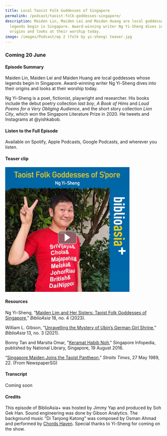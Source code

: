```yaml
---
title: Local Taoist Folk Goddesses of Singapore
permalink: /podcast/taoist-folk-goddesses-singapore/
description: Maiden Lin, Maiden Lei and Maiden Huang are local goddesses whose
  legends begin in Singapore. Award-winning writer Ng Yi-Sheng dives into their
  origins and looks at their worship today.
image: /images/Podcast/ep 2 (folk by yi-sheng) teaser.jpg
---
```

### Coming  20 June ###
#### **Episode Summary** ####
Maiden Lin, Maiden Lei and Maiden Huang are local goddesses whose legends begin in Singapore. Award-winning writer Ng Yi-Sheng dives into their origins and looks at their worship today.   

Ng Yi-Sheng is a poet, fictionist, playwright and researcher. His books include the debut poetry collection <i>last boy</i>, <i>A Book of Hims</i> and <i>Loud Poems for a Very Obliging Audience</i>, and the short story collection <i>Lion City</i>, which won the Singapore Literature Prize in 2020. He tweets and Instagrams at @yishkabob.


#### **Listen to the Full Episode** ####
Available on Spotify, Apple Podcasts, Google Podcasts, and wherever you listen.

#### **Teaser clip** ####
<a href=""><img src="/images/Podcast/ep%202%20(folk%20by%20yi-sheng)%20teaser.jpg" style="width:auto; height:400px;"></a>


#### **Resources** ####
 Ng Yi-Sheng, “[Maiden Lim and Her Sisters: Taoist Folk Goddesses of Singapore](https://biblioasia.nlb.gov.sg/vol-18/issue-4/jan-mar-2023/taoist-folk-goddesses-singapore/),” <i>BiblioAsia</i> 18, no. 4 (2023). 
 
William L. Gibson, “[Unravelling the Mystery of Ubin’s German Girl Shrine]( https://biblioasia.nlb.gov.sg/vol-17/issue-3/oct-dec-2021/ubinsgermangirlshrine),” <i>BiblioAsia</i> 13, no. 3 (2021).

Bonny Tan and Marsita Omar, "[Keramat Habib Noh](https://eresources.nlb.gov.sg/infopedia/articles/SIP_1573_2009-09-25.html)," Singapore Infopedia, published by National Library, Singapore, 19 August 2016.

“[Singapore Maiden Joins the Taoist Pantheon](http://eresources.nlb.gov.sg/newspapers/Digitised/Article/straitstimes19890527-1.2.29.7.3),” <i>Straits Times</i>, 27 May 1989, 22. (From NewspaperSG) 


#### **Transcript** ####
Coming soon


#### **Credits** ####
This episode of BiblioAsia+ was hosted by Jimmy Yap and produced by Soh Gek Han. Sound engineering was done by Gibson Analytics. The background music "Di Tanjong Katong" was composed by Osman Ahmad and performed by&nbsp;[Chords Haven](https://www.youtube.com/watch?v=uA2v7ka5TAI). Special thanks to Yi-Sheng for coming on the show.